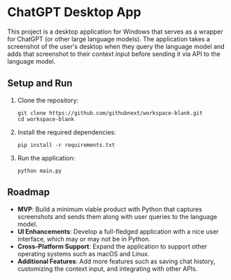 # ChatGPT Desktop App

This project is a desktop application for Windows that serves as a wrapper for ChatGPT (or other large language models). The application takes a screenshot of the user's desktop when they query the language model and adds that screenshot to their context input before sending it via API to the language model.

## Setup and Run

1. Clone the repository:
    ```
    git clone https://github.com/githubnext/workspace-blank.git
    cd workspace-blank
    ```

2. Install the required dependencies:
    ```
    pip install -r requirements.txt
    ```

3. Run the application:
    ```
    python main.py
    ```

## Roadmap

- **MVP**: Build a minimum viable product with Python that captures screenshots and sends them along with user queries to the language model.
- **UI Enhancements**: Develop a full-fledged application with a nice user interface, which may or may not be in Python.
- **Cross-Platform Support**: Expand the application to support other operating systems such as macOS and Linux.
- **Additional Features**: Add more features such as saving chat history, customizing the context input, and integrating with other APIs.

